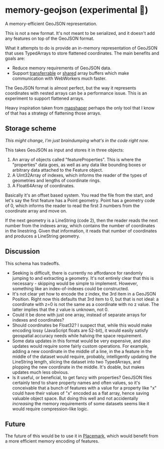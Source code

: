 # memory-geojson (experimental 🧪)

A memory-efficient GeoJSON representation.

This is not a new format. It's not meant to be serialized, and it doesn't
add any features on top of the GeoJSON format.

What it attempts to do is provide an in-memory representation of GeoJSON
that uses TypedArrays to store flattened coordinates. The main benefits
and goals are:

- Reduce memory requirements of GeoJSON data.
- Support [transferrable](https://developer.mozilla.org/en-US/docs/Glossary/Transferable_objects) or
  [shared](https://developer.mozilla.org/en-US/docs/Web/JavaScript/Reference/Global_Objects/SharedArrayBuffer)
  array buffers which make communication with WebWorkers much
  faster.

The GeoJSON format is almost perfect, but the way it represents
coordinates with nested arrays can be a performance issue. This
is an experiment to support flattened arrays.

Heavy inspiration taken from [mapshaper](https://github.com/mbloch/mapshaper)
perhaps the only tool that I know of that has a strategy of
flattening those arrays.

## Storage scheme

_This might change, I'm just braindumping what's in the code right now_.

This takes GeoJSON as input and stores it in three objects:

1. An array of objects called "featureProperties". This is where the "properties"
   data goes, as well as any data like bounding boxes or arbitrary data
   attached to the Feature object.
2. A Uint32Array of indexes, which informs the reader of the types of geometries
   and lengths of coordinate rings.
3. A Float64Array of coordinates.

Basically it's an offset based system. You read the file from
the start, and let's say the first feature has a Point geometry.
Point has a geometry code of 0, which informs the reader to
read the first 3 numbers from the coordinate array and move on.

If the next geometry is a LineString (code 2), then the reader
reads the next number from the indexes array, which contains
the number of coordinates in the linestring. Given that information,
it reads that number of coordinates and produces a LineString geometry.

## Discussion

This schema has tradeoffs.

- Seeking is difficult, there is currently no affordance for
  randomly jumping to and extracting a geometry. It's not entirely
  clear that this is necessary - skipping would be simple to implement.
  However, something like an index-of-indexes could be constructed.
- It's not clear yet how to encode the z index, the 3rd item in a
  GeoJSON Position. Right now this defaults that 3rd item to 0, but
  that is not ideal: a coordinate with z=0 is not the same as a coordinate
  with no z value. The latter implies that the z value is unknown, not 0.
- Could it be done with just one array, instead of separate
  arrays for indexes and coordinates?
- Should coordinates be Float32? I suspect that, while this would make
  encoding lossy (JavaScript floats are 52-bit), it would easily satisfy
  geospatial accuracy needs while halving the space requirement.
- Some data updates in this format would be very expensive, and also
  updates would require some fairly custom operations. For example,
  adding a new coordinate in the middle of a line, in the a feature
  in the middle of the dataset would require, probably,
  intelligently updating the LineString length, slicing the dataset
  into two TypedArrays, and plopping the new coordinate
  in the middle. It's doable, but makes updates much less
  obvious.
- Is it useful, or beneficial, to get fancy with properties? GeoJSON
  files certainly tend to share property names and often values, so
  it's conceivable that a bunch of features with a value for a property
  like "x" could have their values of "x" encoded as a flat array,
  hence saving valuable object space. But doing this well and not
  accidentally _increasing_ the memory requirements of some datasets
  seems like it would require compression-like logic.

## Future

The future of this would be to use it in [Placemark](https://www.placemark.io/),
which would benefit from a more efficient memory encoding of features.

